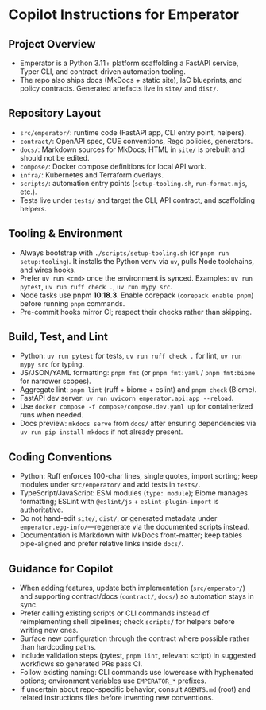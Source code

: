 # Copilot Instructions for Emperator

## Project Overview
- Emperator is a Python 3.11+ platform scaffolding a FastAPI service, Typer CLI, and contract-driven automation tooling.
- The repo also ships docs (MkDocs + static site), IaC blueprints, and policy contracts. Generated artefacts live in `site/` and `dist/`.

## Repository Layout
- `src/emperator/`: runtime code (FastAPI app, CLI entry point, helpers).
- `contract/`: OpenAPI spec, CUE conventions, Rego policies, generators.
- `docs/`: Markdown sources for MkDocs; HTML in `site/` is prebuilt and should not be edited.
- `compose/`: Docker compose definitions for local API work.
- `infra/`: Kubernetes and Terraform overlays.
- `scripts/`: automation entry points (`setup-tooling.sh`, `run-format.mjs`, etc.).
- Tests live under `tests/` and target the CLI, API contract, and scaffolding helpers.

## Tooling & Environment
- Always bootstrap with `./scripts/setup-tooling.sh` (or `pnpm run setup:tooling`). It installs the Python venv via `uv`, pulls Node toolchains, and wires hooks.
- Prefer `uv run <cmd>` once the environment is synced. Examples: `uv run pytest`, `uv run ruff check .`, `uv run mypy src`.
- Node tasks use pnpm **10.18.3**. Enable corepack (`corepack enable pnpm`) before running `pnpm` commands.
- Pre-commit hooks mirror CI; respect their checks rather than skipping.

## Build, Test, and Lint
- Python: `uv run pytest` for tests, `uv run ruff check .` for lint, `uv run mypy src` for typing.
- JS/JSON/YAML formatting: `pnpm fmt` (or `pnpm fmt:yaml` / `pnpm fmt:biome` for narrower scopes).
- Aggregate lint: `pnpm lint` (ruff + biome + eslint) and `pnpm check` (Biome).
- FastAPI dev server: `uv run uvicorn emperator.api:app --reload`.
- Use `docker compose -f compose/compose.dev.yaml up` for containerized runs when needed.
- Docs preview: `mkdocs serve` from `docs/` after ensuring dependencies via `uv run pip install mkdocs` if not already present.

## Coding Conventions
- Python: Ruff enforces 100-char lines, single quotes, import sorting; keep modules under `src/emperator/` and add tests in `tests/`.
- TypeScript/JavaScript: ESM modules (`type: module`); Biome manages formatting; ESLint with `@eslint/js` + `eslint-plugin-import` is authoritative.
- Do not hand-edit `site/`, `dist/`, or generated metadata under `emperator.egg-info/`—regenerate via the documented scripts instead.
- Documentation is Markdown with MkDocs front-matter; keep tables pipe-aligned and prefer relative links inside `docs/`.

## Guidance for Copilot
- When adding features, update both implementation (`src/emperator/`) and supporting contract/docs (`contract/`, `docs/`) so automation stays in sync.
- Prefer calling existing scripts or CLI commands instead of reimplementing shell pipelines; check `scripts/` for helpers before writing new ones.
- Surface new configuration through the contract where possible rather than hardcoding paths.
- Include validation steps (pytest, `pnpm lint`, relevant script) in suggested workflows so generated PRs pass CI.
- Follow existing naming: CLI commands use lowercase with hyphenated options; environment variables use `EMPERATOR_*` prefixes.
- If uncertain about repo-specific behavior, consult `AGENTS.md` (root) and related instructions files before inventing new conventions.
